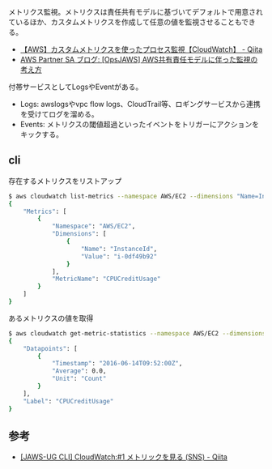 メトリクス監視。メトリクスは責任共有モデルに基づいてデフォルトで用意されているほか、カスタムメトリクスを作成して任意の値を監視させることもできる。

* [【AWS】カスタムメトリクスを使ったプロセス監視【CloudWatch】 - Qiita](http://qiita.com/koomaru/items/ac274f96fd541ffe4c31)
* [AWS Partner SA ブログ: [OpsJAWS] AWS共有責任モデルに伴った監視の考え方](http://aws.typepad.com/aws_partner_sa/2015/10/opsjaws-aws-monitoring-shared-rep-model-.html)

付帯サービスとしてLogsやEventがある。

* Logs: awslogsやvpc flow logs、CloudTrail等、ロギングサービスから連携を受けてログを溜める。
* Events: メトリクスの閾値超過といったイベントをトリガーにアクションをキックする。

cli
----

存在するメトリクスをリストアップ

```bash
$ aws cloudwatch list-metrics --namespace AWS/EC2 --dimensions "Name=InstanceId,Value=i-xxxxxxxx" --metric-name CPUCreditUsage
{
    "Metrics": [
        {
            "Namespace": "AWS/EC2",
            "Dimensions": [
                {
                    "Name": "InstanceId",
                    "Value": "i-0df49b92"
                }
            ],
            "MetricName": "CPUCreditUsage"
        }
    ]
}
```

あるメトリクスの値を取得

```bash
$ aws cloudwatch get-metric-statistics --namespace AWS/EC2 --dimensions "Name=InstanceId,Value=i-xxxxxxxx" --metric-name CPUCreditUsage --start-time `date -u -d "5 mins ago" '+%FT%TZ'` --end-time `date -u '+%FT%TZ'` --period 300 --statistics Average
{
    "Datapoints": [
        {
            "Timestamp": "2016-06-14T09:52:00Z",
            "Average": 0.0,
            "Unit": "Count"
        }
    ],
    "Label": "CPUCreditUsage"
}
```

参考
----

* [[JAWS-UG CLI] CloudWatch:#1 メトリックを見る (SNS) - Qiita](http://qiita.com/tcsh/items/e2184f8c7c283e93b167)